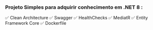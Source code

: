 ### Projeto Simples para adquirir conhecimento em .NET 8 :

✅ Clean Architecture
✅ Swagger
✅ HealthChecks
✅ MediatR
✅ Entity Framework Core
✅ Dockerfile
